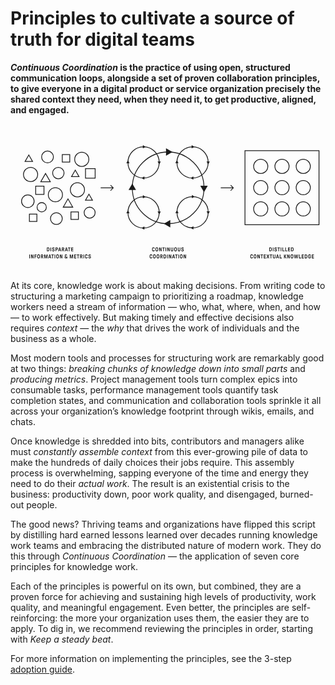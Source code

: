 # Principles to cultivate a source of truth for digital teams

**_Continuous Coordination_ is the practice of using open, structured communication loops, alongside a set of proven collaboration principles, to give everyone in a digital product or service organization precisely the shared context they need, when they need it, to get productive, aligned, and engaged.**

<svg viewBox="0 0 1600 750" fill="none" xmlns="http://www.w3.org/2000/svg">
  <title>Continuous Coordination Visualized</title>
  <path stroke="currentColor" stroke-width="4" d="M1191 136h376v376h-376z"/>
  <circle cx="1379" cy="216" r="36" stroke="currentColor" stroke-width="4"/>
  <circle cx="1271" cy="216" r="36" stroke="currentColor" stroke-width="4"/>
  <circle cx="1487" cy="216" r="36" stroke="currentColor" stroke-width="4"/>
  <circle cx="1379" cy="324" r="36" stroke="currentColor" stroke-width="4"/>
  <circle cx="1271" cy="324" r="36" stroke="currentColor" stroke-width="4"/>
  <circle cx="1271" cy="432" r="36" stroke="currentColor" stroke-width="4"/>
  <circle cx="1379" cy="432" r="36" stroke="currentColor" stroke-width="4"/>
  <circle cx="1487" cy="432" r="36" stroke="currentColor" stroke-width="4"/>
  <circle cx="1487" cy="324" r="36" stroke="currentColor" stroke-width="4"/>
  <path d="M523.414 326.414a2 2 0 0 0 0-2.828l-12.728-12.728a2 2 0 1 0-2.828 2.828L519.172 325l-11.314 11.314a2 2 0 1 0 2.828 2.828l12.728-12.728ZM458 327h64v-4h-64v4ZM1133.41 326.414c.79-.781.79-2.047 0-2.828l-12.72-12.728a2.001 2.001 0 0 0-2.83 2.828L1129.17 325l-11.31 11.314a2.001 2.001 0 0 0 2.83 2.828l12.72-12.728ZM1068 327h64v-4h-64v4ZM185.479 647a.538.538 0 0 1-.392-.168.538.538 0 0 1-.168-.392v-18.48c0-.149.056-.28.168-.392a.538.538 0 0 1 .392-.168h5.516c1.251 0 2.343.252 3.276.756.933.485 1.671 1.148 2.212 1.988.523.747.887 1.708 1.092 2.884.224 1.157.336 2.548.336 4.172 0 1.624-.112 3.024-.336 4.2-.205 1.157-.569 2.109-1.092 2.856-.541.84-1.279 1.512-2.212 2.016-.933.485-2.025.728-3.276.728h-5.516Zm2.828-3.668c0 .187.093.28.28.28h2.408c.635 0 1.204-.14 1.708-.42.504-.299.896-.737 1.176-1.316.243-.448.392-1.045.448-1.792.075-.765.112-1.727.112-2.884 0-1.12-.037-2.063-.112-2.828-.075-.784-.224-1.4-.448-1.848-.261-.579-.653-1.008-1.176-1.288a3.282 3.282 0 0 0-1.708-.448h-2.408c-.187 0-.28.093-.28.28v12.264ZM203.443 647a.536.536 0 0 1-.392-.168.538.538 0 0 1-.168-.392v-18.48c0-.149.056-.28.168-.392a.536.536 0 0 1 .392-.168h2.268c.149 0 .28.056.392.168a.538.538 0 0 1 .168.392v18.48c0 .149-.056.28-.168.392a.538.538 0 0 1-.392.168h-2.268Zm14.121.336c-1.269 0-2.408-.243-3.416-.728a5.652 5.652 0 0 1-2.38-2.1c-.56-.933-.84-2.025-.84-3.276v-.14c0-.149.056-.28.168-.392a.538.538 0 0 1 .392-.168h2.38c.15 0 .28.056.392.168a.538.538 0 0 1 .168.392v.252c0 .84.29 1.521.868 2.044.579.504 1.326.756 2.24.756.896 0 1.624-.243 2.184-.728.56-.504.84-1.139.84-1.904 0-.691-.214-1.251-.644-1.68-.41-.448-1.026-.784-1.848-1.008l-2.296-.644c-1.325-.373-2.38-1.027-3.164-1.96-.765-.952-1.148-2.137-1.148-3.556 0-1.083.271-2.044.812-2.884a5.436 5.436 0 0 1 2.212-1.988c.952-.485 2.007-.728 3.164-.728 1.176 0 2.222.233 3.136.7.934.448 1.662 1.083 2.184 1.904.523.821.784 1.773.784 2.856v.252c0 .149-.056.28-.168.392a.536.536 0 0 1-.392.168h-2.296a.538.538 0 0 1-.392-.168.538.538 0 0 1-.168-.392v-.224c0-.709-.242-1.269-.728-1.68-.485-.411-1.138-.616-1.96-.616-.802 0-1.456.205-1.96.616-.504.411-.756.961-.756 1.652 0 .653.206 1.185.616 1.596.43.392 1.036.709 1.82.952l2.156.644c3.006.896 4.508 2.772 4.508 5.628 0 1.176-.28 2.221-.84 3.136-.541.896-1.306 1.596-2.296 2.1-.97.504-2.081.756-3.332.756Zm11.744-.336a.536.536 0 0 1-.392-.168.538.538 0 0 1-.168-.392v-18.48c0-.149.056-.28.168-.392a.536.536 0 0 1 .392-.168h5.684c1.138 0 2.165.261 3.08.784a5.5 5.5 0 0 1 2.128 2.156c.522.915.784 1.951.784 3.108 0 1.139-.262 2.175-.784 3.108a5.5 5.5 0 0 1-2.128 2.156c-.915.523-1.942.784-3.08.784h-2.576c-.187 0-.28.093-.28.28v6.664c0 .149-.056.28-.168.392a.538.538 0 0 1-.392.168h-2.268Zm2.828-11.116c0 .187.093.28.28.28h2.548a2.35 2.35 0 0 0 1.792-.784c.485-.523.728-1.167.728-1.932 0-.765-.243-1.409-.728-1.932a2.35 2.35 0 0 0-1.792-.784h-2.548c-.187 0-.28.093-.28.28v4.872ZM242.798 647c-.205 0-.354-.075-.448-.224a.606.606 0 0 1-.056-.504l5.404-18.424c.075-.299.252-.448.532-.448h3.108c.299 0 .486.149.56.448l5.376 18.424a.475.475 0 0 1 .028.196.59.59 0 0 1-.14.392.53.53 0 0 1-.392.14h-2.492c-.261 0-.438-.14-.532-.42l-1.064-3.668a.909.909 0 0 0-.168-.28c-.037-.056-.112-.084-.224-.084h-5.068c-.186 0-.308.112-.364.336l-1.036 3.696c-.074.28-.252.42-.532.42h-2.492Zm4.956-7.952c0 .075.019.14.056.196a.27.27 0 0 0 .196.084h3.528a.264.264 0 0 0 .224-.112.242.242 0 0 0 .028-.252l-1.792-6.636c-.018-.131-.093-.196-.224-.196-.093 0-.168.065-.224.196l-1.792 6.636v.084Zm13.79 7.952a.536.536 0 0 1-.392-.168.538.538 0 0 1-.168-.392v-18.48c0-.149.056-.28.168-.392a.536.536 0 0 1 .392-.168h5.6c1.194 0 2.249.261 3.164.784a5.268 5.268 0 0 1 2.128 2.156c.522.915.784 1.951.784 3.108 0 2.091-.98 3.808-2.94 5.152-.224.168-.336.317-.336.448 0 .093.046.233.14.42l3.024 6.608a.988.988 0 0 1 .084.392c0 .149-.047.28-.14.392-.094.093-.234.14-.42.14h-2.268c-.355 0-.607-.168-.756-.504l-3.052-6.776c-.075-.187-.224-.28-.448-.28h-1.456c-.187 0-.28.093-.28.28v6.72c0 .149-.056.28-.168.392a.538.538 0 0 1-.392.168h-2.268Zm2.828-11.116c0 .187.093.28.28.28h2.464c.746 0 1.362-.261 1.848-.784.504-.523.756-1.167.756-1.932 0-.821-.252-1.475-.756-1.96-.486-.504-1.102-.756-1.848-.756h-2.464c-.187 0-.28.093-.28.28v4.872ZM276.894 647c-.206 0-.355-.075-.448-.224a.603.603 0 0 1-.056-.504l5.404-18.424c.074-.299.252-.448.532-.448h3.108c.298 0 .485.149.56.448l5.376 18.424a.493.493 0 0 1 .028.196c0 .149-.047.28-.14.392a.532.532 0 0 1-.392.14h-2.492c-.262 0-.439-.14-.532-.42l-1.064-3.668a.909.909 0 0 0-.168-.28c-.038-.056-.112-.084-.224-.084h-5.068c-.187 0-.308.112-.364.336l-1.036 3.696c-.075.28-.252.42-.532.42h-2.492Zm4.956-7.952c0 .075.018.14.056.196a.268.268 0 0 0 .196.084h3.528a.266.266 0 0 0 .224-.112.245.245 0 0 0 .028-.252l-1.792-6.636c-.019-.131-.094-.196-.224-.196-.094 0-.168.065-.224.196l-1.792 6.636v.084ZM297.045 647a.536.536 0 0 1-.392-.168.538.538 0 0 1-.168-.392v-15.372c0-.187-.094-.28-.28-.28h-3.696a.536.536 0 0 1-.392-.168.538.538 0 0 1-.168-.392v-2.268c0-.149.056-.28.168-.392a.536.536 0 0 1 .392-.168h11.34c.149 0 .28.056.392.168a.538.538 0 0 1 .168.392v2.268c0 .149-.056.28-.168.392a.538.538 0 0 1-.392.168h-3.696c-.187 0-.28.093-.28.28v15.372c0 .149-.056.28-.168.392a.538.538 0 0 1-.392.168h-2.268Zm11.663 0a.538.538 0 0 1-.392-.168.538.538 0 0 1-.168-.392v-18.48c0-.149.056-.28.168-.392a.538.538 0 0 1 .392-.168h9.576c.15 0 .28.056.392.168a.538.538 0 0 1 .168.392v2.212c0 .149-.056.28-.168.392a.536.536 0 0 1-.392.168h-6.468c-.186 0-.28.093-.28.28v4.004c0 .187.094.28.28.28h6.216c.15 0 .28.056.392.168a.538.538 0 0 1 .168.392v2.212c0 .149-.056.28-.168.392a.536.536 0 0 1-.392.168h-6.216c-.186 0-.28.093-.28.28v4.48c0 .187.094.28.28.28h6.552c.15 0 .28.056.392.168a.538.538 0 0 1 .168.392v2.212c0 .149-.056.28-.168.392a.536.536 0 0 1-.392.168h-9.66ZM95.784 683a.537.537 0 0 1-.392-.168.538.538 0 0 1-.168-.392v-18.48c0-.149.056-.28.168-.392a.537.537 0 0 1 .392-.168h2.268c.15 0 .28.056.392.168a.538.538 0 0 1 .168.392v18.48c0 .149-.056.28-.168.392a.537.537 0 0 1-.392.168h-2.268Zm8.886 0a.538.538 0 0 1-.392-.168.538.538 0 0 1-.168-.392v-18.48c0-.149.056-.28.168-.392a.538.538 0 0 1 .392-.168h2.8c.168 0 .299.037.392.112a.965.965 0 0 1 .252.364l4.592 11.592c.056.112.131.168.224.168a.19.19 0 0 0 .14-.056c.056-.037.084-.093.084-.168V663.96c0-.149.056-.28.168-.392a.538.538 0 0 1 .392-.168h2.268c.149 0 .28.056.392.168a.538.538 0 0 1 .168.392v18.48c0 .149-.056.28-.168.392a.538.538 0 0 1-.392.168h-2.8c-.168 0-.299-.037-.392-.112a.965.965 0 0 1-.252-.364l-4.62-11.592c-.019-.112-.093-.168-.224-.168a.276.276 0 0 0-.14.056c-.037.037-.056.093-.056.168v11.452c0 .149-.056.28-.168.392a.538.538 0 0 1-.392.168h-2.268Zm17.909 0a.538.538 0 0 1-.392-.168.538.538 0 0 1-.168-.392v-18.48c0-.149.056-.28.168-.392a.538.538 0 0 1 .392-.168h9.268c.149 0 .28.056.392.168a.538.538 0 0 1 .168.392v2.212c0 .149-.056.28-.168.392a.538.538 0 0 1-.392.168h-6.16c-.187 0-.28.093-.28.28v4.2c0 .187.093.28.28.28h5.852c.149 0 .28.056.392.168a.538.538 0 0 1 .168.392v2.212c0 .149-.056.28-.168.392a.538.538 0 0 1-.392.168h-5.852c-.187 0-.28.093-.28.28v7.336c0 .149-.056.28-.168.392a.538.538 0 0 1-.392.168h-2.268Zm20.204.336c-1.288 0-2.408-.261-3.36-.784a5.784 5.784 0 0 1-2.24-2.156c-.486-.728-.812-1.652-.98-2.772-.15-1.139-.224-2.613-.224-4.424 0-1.811.074-3.276.224-4.396.168-1.139.494-2.072.98-2.8a5.784 5.784 0 0 1 2.24-2.156c.952-.523 2.072-.784 3.36-.784 1.269 0 2.38.261 3.332.784a5.791 5.791 0 0 1 2.24 2.156c.466.728.784 1.671.952 2.828.168 1.139.252 2.595.252 4.368 0 1.773-.084 3.239-.252 4.396-.168 1.139-.486 2.072-.952 2.8a5.791 5.791 0 0 1-2.24 2.156c-.952.523-2.063.784-3.332.784Zm-3.332-10.136c0 1.325.028 2.371.084 3.136.056.747.186 1.353.392 1.82.261.616.634 1.073 1.12 1.372.504.28 1.082.42 1.736.42.653 0 1.222-.14 1.708-.42.485-.299.858-.756 1.12-1.372.205-.467.336-1.073.392-1.82.056-.765.084-1.811.084-3.136 0-1.344-.028-2.389-.084-3.136-.056-.747-.187-1.353-.392-1.82-.262-.616-.635-1.064-1.12-1.344-.486-.299-1.055-.448-1.708-.448-.654 0-1.232.149-1.736.448-.486.28-.859.728-1.12 1.344-.206.467-.336 1.073-.392 1.82-.056.747-.084 1.792-.084 3.136Zm15.665 9.8a.536.536 0 0 1-.392-.168.538.538 0 0 1-.168-.392v-18.48c0-.149.056-.28.168-.392a.536.536 0 0 1 .392-.168h5.6c1.194 0 2.249.261 3.164.784a5.268 5.268 0 0 1 2.128 2.156c.522.915.784 1.951.784 3.108 0 2.091-.98 3.808-2.94 5.152-.224.168-.336.317-.336.448 0 .093.046.233.14.42l3.024 6.608a.988.988 0 0 1 .084.392c0 .149-.047.28-.14.392-.094.093-.234.14-.42.14h-2.268c-.355 0-.607-.168-.756-.504l-3.052-6.776c-.075-.187-.224-.28-.448-.28h-1.456c-.187 0-.28.093-.28.28v6.72c0 .149-.056.28-.168.392a.538.538 0 0 1-.392.168h-2.268Zm2.828-11.116c0 .187.093.28.28.28h2.464c.746 0 1.362-.261 1.848-.784.504-.523.756-1.167.756-1.932 0-.821-.252-1.475-.756-1.96-.486-.504-1.102-.756-1.848-.756h-2.464c-.187 0-.28.093-.28.28v4.872ZM171.958 683a.538.538 0 0 1-.392-.168.538.538 0 0 1-.168-.392v-18.48c0-.149.056-.28.168-.392a.538.538 0 0 1 .392-.168h3.472c.318 0 .514.159.588.476l3.556 12.964c.019.131.094.196.224.196.131 0 .206-.065.224-.196l3.528-12.964c.075-.317.271-.476.588-.476h3.5c.15 0 .28.056.392.168a.538.538 0 0 1 .168.392v18.48c0 .149-.056.28-.168.392a.536.536 0 0 1-.392.168h-2.072a.538.538 0 0 1-.392-.168.538.538 0 0 1-.168-.392v-11.872c0-.075-.028-.131-.084-.168-.037-.056-.084-.084-.14-.084-.13 0-.205.065-.224.196l-3.248 11.872c-.074.224-.158.383-.252.476a.492.492 0 0 1-.364.14h-1.792a.532.532 0 0 1-.392-.14c-.093-.093-.168-.252-.224-.476l-3.276-11.872c-.018-.131-.093-.196-.224-.196-.056 0-.112.028-.168.084-.037.037-.056.093-.056.168v11.872c0 .149-.056.28-.168.392a.536.536 0 0 1-.392.168h-2.044Zm20.464 0c-.205 0-.355-.075-.448-.224a.606.606 0 0 1-.056-.504l5.404-18.424c.075-.299.252-.448.532-.448h3.108c.299 0 .485.149.56.448l5.376 18.424a.475.475 0 0 1 .028.196c0 .149-.047.28-.14.392a.53.53 0 0 1-.392.14h-2.492c-.261 0-.439-.14-.532-.42l-1.064-3.668a.909.909 0 0 0-.168-.28c-.037-.056-.112-.084-.224-.084h-5.068c-.187 0-.308.112-.364.336l-1.036 3.696c-.075.28-.252.42-.532.42h-2.492Zm4.956-7.952c0 .075.019.14.056.196a.268.268 0 0 0 .196.084h3.528a.266.266 0 0 0 .224-.112.245.245 0 0 0 .028-.252l-1.792-6.636c-.019-.131-.093-.196-.224-.196-.093 0-.168.065-.224.196l-1.792 6.636v.084ZM212.573 683a.536.536 0 0 1-.392-.168.538.538 0 0 1-.168-.392v-15.372c0-.187-.094-.28-.28-.28h-3.696a.536.536 0 0 1-.392-.168.538.538 0 0 1-.168-.392v-2.268c0-.149.056-.28.168-.392a.536.536 0 0 1 .392-.168h11.34c.149 0 .28.056.392.168a.538.538 0 0 1 .168.392v2.268c0 .149-.056.28-.168.392a.538.538 0 0 1-.392.168h-3.696c-.187 0-.28.093-.28.28v15.372c0 .149-.056.28-.168.392a.538.538 0 0 1-.392.168h-2.268Zm11.663 0a.538.538 0 0 1-.392-.168.538.538 0 0 1-.168-.392v-18.48c0-.149.056-.28.168-.392a.538.538 0 0 1 .392-.168h2.268c.15 0 .28.056.392.168a.538.538 0 0 1 .168.392v18.48c0 .149-.056.28-.168.392a.536.536 0 0 1-.392.168h-2.268Zm14.626.336c-1.288 0-2.408-.261-3.36-.784a5.784 5.784 0 0 1-2.24-2.156c-.485-.728-.812-1.652-.98-2.772-.149-1.139-.224-2.613-.224-4.424 0-1.811.075-3.276.224-4.396.168-1.139.495-2.072.98-2.8a5.784 5.784 0 0 1 2.24-2.156c.952-.523 2.072-.784 3.36-.784 1.269 0 2.38.261 3.332.784a5.784 5.784 0 0 1 2.24 2.156c.467.728.784 1.671.952 2.828.168 1.139.252 2.595.252 4.368 0 1.773-.084 3.239-.252 4.396-.168 1.139-.485 2.072-.952 2.8a5.784 5.784 0 0 1-2.24 2.156c-.952.523-2.063.784-3.332.784ZM235.53 673.2c0 1.325.028 2.371.084 3.136.056.747.187 1.353.392 1.82.261.616.635 1.073 1.12 1.372.504.28 1.083.42 1.736.42s1.223-.14 1.708-.42c.485-.299.859-.756 1.12-1.372.205-.467.336-1.073.392-1.82.056-.765.084-1.811.084-3.136 0-1.344-.028-2.389-.084-3.136-.056-.747-.187-1.353-.392-1.82-.261-.616-.635-1.064-1.12-1.344-.485-.299-1.055-.448-1.708-.448s-1.232.149-1.736.448c-.485.28-.859.728-1.12 1.344-.205.467-.336 1.073-.392 1.82-.056.747-.084 1.792-.084 3.136Zm15.665 9.8a.538.538 0 0 1-.392-.168.538.538 0 0 1-.168-.392v-18.48c0-.149.056-.28.168-.392a.538.538 0 0 1 .392-.168h2.8c.168 0 .299.037.392.112a.944.944 0 0 1 .252.364l4.592 11.592c.056.112.131.168.224.168a.19.19 0 0 0 .14-.056c.056-.037.084-.093.084-.168V663.96c0-.149.056-.28.168-.392a.538.538 0 0 1 .392-.168h2.268c.15 0 .28.056.392.168a.538.538 0 0 1 .168.392v18.48c0 .149-.056.28-.168.392a.536.536 0 0 1-.392.168h-2.8c-.168 0-.298-.037-.392-.112a.965.965 0 0 1-.252-.364l-4.62-11.592c-.018-.112-.093-.168-.224-.168a.276.276 0 0 0-.14.056c-.037.037-.056.093-.056.168v11.452c0 .149-.056.28-.168.392a.536.536 0 0 1-.392.168h-2.268Zm29.91.336c-1.194 0-2.277-.243-3.248-.728-.952-.485-1.698-1.157-2.24-2.016-.541-.877-.812-1.876-.812-2.996 0-.971.206-1.857.616-2.66a6.515 6.515 0 0 1 1.792-2.128.437.437 0 0 0 .224-.392.455.455 0 0 0-.14-.336c-.858-1.195-1.288-2.473-1.288-3.836 0-1.587.504-2.847 1.512-3.78 1.008-.933 2.334-1.4 3.976-1.4 1.736 0 3.09.476 4.06 1.428.971.933 1.456 2.184 1.456 3.752 0 .467-.233.7-.7.7h-1.652c-.429 0-.69-.224-.784-.672-.037-.709-.261-1.26-.672-1.652-.41-.411-.97-.616-1.68-.616-.728 0-1.306.215-1.736.644-.41.429-.616 1.017-.616 1.764 0 .952.616 2.137 1.848 3.556l4.004 4.62c.112.131.215.196.308.196.094 0 .168-.056.224-.168.075-.131.122-.355.14-.672.038-.317.056-.859.056-1.624 0-.149.056-.28.168-.392a.538.538 0 0 1 .392-.168h1.624c.15 0 .28.056.392.168a.538.538 0 0 1 .168.392c0 2.389-.252 3.985-.756 4.788-.074.149-.112.252-.112.308 0 .093.066.224.196.392l1.848 2.212c.094.093.14.224.14.392a.57.57 0 0 1-.168.42c-.093.112-.233.168-.42.168h-2.044a.703.703 0 0 1-.364-.084 1.677 1.677 0 0 1-.308-.252l-.728-.784c-.093-.093-.168-.14-.224-.14-.056 0-.13.047-.224.14a6.276 6.276 0 0 1-1.904 1.064 6.832 6.832 0 0 1-2.324.392Zm-3.164-5.768c0 .859.29 1.568.868 2.128.598.56 1.354.84 2.268.84a3.95 3.95 0 0 0 1.26-.196c.392-.149.719-.345.98-.588a.425.425 0 0 0 .14-.308.348.348 0 0 0-.112-.252l-3.696-4.2c-.074-.093-.158-.14-.252-.14a.348.348 0 0 0-.252.112c-.802.579-1.204 1.447-1.204 2.604Zm23.59 5.432a.536.536 0 0 1-.392-.168.538.538 0 0 1-.168-.392v-18.48c0-.149.056-.28.168-.392a.536.536 0 0 1 .392-.168h3.472c.317 0 .513.159.588.476l3.556 12.964c.018.131.093.196.224.196.13 0 .205-.065.224-.196l3.528-12.964c.074-.317.27-.476.588-.476h3.5c.149 0 .28.056.392.168a.538.538 0 0 1 .168.392v18.48c0 .149-.056.28-.168.392a.538.538 0 0 1-.392.168h-2.072a.536.536 0 0 1-.392-.168.538.538 0 0 1-.168-.392v-11.872c0-.075-.028-.131-.084-.168-.038-.056-.084-.084-.14-.084-.131 0-.206.065-.224.196l-3.248 11.872c-.075.224-.159.383-.252.476a.495.495 0 0 1-.364.14h-1.792a.53.53 0 0 1-.392-.14c-.094-.093-.168-.252-.224-.476l-3.276-11.872c-.019-.131-.094-.196-.224-.196-.056 0-.112.028-.168.084-.038.037-.056.093-.056.168v11.872c0 .149-.056.28-.168.392a.538.538 0 0 1-.392.168h-2.044Zm22.256 0a.538.538 0 0 1-.392-.168.538.538 0 0 1-.168-.392v-18.48c0-.149.056-.28.168-.392a.538.538 0 0 1 .392-.168h9.576c.15 0 .28.056.392.168a.538.538 0 0 1 .168.392v2.212c0 .149-.056.28-.168.392a.536.536 0 0 1-.392.168h-6.468c-.186 0-.28.093-.28.28v4.004c0 .187.094.28.28.28h6.216c.15 0 .28.056.392.168a.538.538 0 0 1 .168.392v2.212c0 .149-.056.28-.168.392a.536.536 0 0 1-.392.168h-6.216c-.186 0-.28.093-.28.28v4.48c0 .187.094.28.28.28h6.552c.15 0 .28.056.392.168a.538.538 0 0 1 .168.392v2.212c0 .149-.056.28-.168.392a.536.536 0 0 1-.392.168h-9.66Zm18.221 0a.538.538 0 0 1-.392-.168.538.538 0 0 1-.168-.392v-15.372c0-.187-.093-.28-.28-.28h-3.696a.538.538 0 0 1-.392-.168.538.538 0 0 1-.168-.392v-2.268c0-.149.056-.28.168-.392a.538.538 0 0 1 .392-.168h11.34c.149 0 .28.056.392.168a.538.538 0 0 1 .168.392v2.268c0 .149-.056.28-.168.392a.538.538 0 0 1-.392.168h-3.696c-.187 0-.28.093-.28.28v15.372c0 .149-.056.28-.168.392a.538.538 0 0 1-.392.168h-2.268Zm11.664 0a.538.538 0 0 1-.392-.168.538.538 0 0 1-.168-.392v-18.48c0-.149.056-.28.168-.392a.538.538 0 0 1 .392-.168h5.6c1.195 0 2.249.261 3.164.784a5.262 5.262 0 0 1 2.128 2.156c.523.915.784 1.951.784 3.108 0 2.091-.98 3.808-2.94 5.152-.224.168-.336.317-.336.448 0 .093.047.233.14.42l3.024 6.608a.988.988 0 0 1 .084.392c0 .149-.047.28-.14.392-.093.093-.233.14-.42.14h-2.268c-.355 0-.607-.168-.756-.504l-3.052-6.776c-.075-.187-.224-.28-.448-.28h-1.456c-.187 0-.28.093-.28.28v6.72c0 .149-.056.28-.168.392a.538.538 0 0 1-.392.168h-2.268Zm2.828-11.116c0 .187.093.28.28.28h2.464c.747 0 1.363-.261 1.848-.784.504-.523.756-1.167.756-1.932 0-.821-.252-1.475-.756-1.96-.485-.504-1.101-.756-1.848-.756h-2.464c-.187 0-.28.093-.28.28v4.872ZM370.515 683a.536.536 0 0 1-.392-.168.538.538 0 0 1-.168-.392v-18.48c0-.149.056-.28.168-.392a.536.536 0 0 1 .392-.168h2.268c.149 0 .28.056.392.168a.538.538 0 0 1 .168.392v18.48c0 .149-.056.28-.168.392a.538.538 0 0 1-.392.168h-2.268Zm14.653.336c-1.306 0-2.436-.261-3.388-.784a5.59 5.59 0 0 1-2.212-2.156c-.466-.728-.793-1.671-.98-2.828-.168-1.157-.252-2.613-.252-4.368 0-1.773.084-3.229.252-4.368.168-1.157.495-2.1.98-2.828a5.791 5.791 0 0 1 2.24-2.156c.952-.523 2.072-.784 3.36-.784 1.27 0 2.39.261 3.36.784a5.398 5.398 0 0 1 2.296 2.184c.542.952.812 2.072.812 3.36 0 .149-.056.28-.168.392a.536.536 0 0 1-.392.168h-2.324a.636.636 0 0 1-.42-.168.538.538 0 0 1-.168-.392c0-.859-.27-1.559-.812-2.1-.541-.56-1.269-.84-2.184-.84-.653 0-1.232.149-1.736.448-.485.28-.858.728-1.12 1.344-.205.467-.345 1.092-.42 1.876a45.109 45.109 0 0 0-.084 3.08c0 1.269.028 2.296.084 3.08.075.784.215 1.409.42 1.876.28.597.663 1.045 1.148 1.344.486.299 1.055.448 1.708.448.934 0 1.662-.271 2.184-.812.542-.541.812-1.251.812-2.128 0-.149.056-.28.168-.392a.636.636 0 0 1 .42-.168h2.324c.15 0 .28.056.392.168a.538.538 0 0 1 .168.392c0 1.288-.27 2.408-.812 3.36a5.622 5.622 0 0 1-2.268 2.212c-.97.504-2.1.756-3.388.756Zm16.912 0c-1.269 0-2.408-.243-3.416-.728a5.652 5.652 0 0 1-2.38-2.1c-.56-.933-.84-2.025-.84-3.276v-.14c0-.149.056-.28.168-.392a.538.538 0 0 1 .392-.168h2.38c.15 0 .28.056.392.168a.538.538 0 0 1 .168.392v.252c0 .84.29 1.521.868 2.044.579.504 1.326.756 2.24.756.896 0 1.624-.243 2.184-.728.56-.504.84-1.139.84-1.904 0-.691-.214-1.251-.644-1.68-.41-.448-1.026-.784-1.848-1.008l-2.296-.644c-1.325-.373-2.38-1.027-3.164-1.96-.765-.952-1.148-2.137-1.148-3.556 0-1.083.271-2.044.812-2.884a5.436 5.436 0 0 1 2.212-1.988c.952-.485 2.007-.728 3.164-.728 1.176 0 2.222.233 3.136.7.934.448 1.662 1.083 2.184 1.904.523.821.784 1.773.784 2.856v.252c0 .149-.056.28-.168.392a.536.536 0 0 1-.392.168h-2.296a.538.538 0 0 1-.392-.168.538.538 0 0 1-.168-.392v-.224c0-.709-.242-1.269-.728-1.68-.485-.411-1.138-.616-1.96-.616-.802 0-1.456.205-1.96.616-.504.411-.756.961-.756 1.652 0 .653.206 1.185.616 1.596.43.392 1.036.709 1.82.952l2.156.644c3.006.896 4.508 2.772 4.508 5.628 0 1.176-.28 2.221-.84 3.136-.541.896-1.306 1.596-2.296 2.1-.97.504-2.081.756-3.332.756ZM725.958 647.336c-1.306 0-2.436-.261-3.388-.784a5.59 5.59 0 0 1-2.212-2.156c-.466-.728-.793-1.671-.98-2.828-.168-1.157-.252-2.613-.252-4.368 0-1.773.084-3.229.252-4.368.168-1.157.495-2.1.98-2.828a5.791 5.791 0 0 1 2.24-2.156c.952-.523 2.072-.784 3.36-.784 1.27 0 2.39.261 3.36.784a5.398 5.398 0 0 1 2.296 2.184c.542.952.812 2.072.812 3.36 0 .149-.056.28-.168.392a.536.536 0 0 1-.392.168h-2.324a.636.636 0 0 1-.42-.168.538.538 0 0 1-.168-.392c0-.859-.27-1.559-.812-2.1-.541-.56-1.269-.84-2.184-.84-.653 0-1.232.149-1.736.448-.485.28-.858.728-1.12 1.344-.205.467-.345 1.092-.42 1.876a45.109 45.109 0 0 0-.084 3.08c0 1.269.028 2.296.084 3.08.075.784.215 1.409.42 1.876.28.597.663 1.045 1.148 1.344.486.299 1.055.448 1.708.448.934 0 1.662-.271 2.184-.812.542-.541.812-1.251.812-2.128 0-.149.056-.28.168-.392a.636.636 0 0 1 .42-.168h2.324c.15 0 .28.056.392.168a.538.538 0 0 1 .168.392c0 1.288-.27 2.408-.812 3.36a5.622 5.622 0 0 1-2.268 2.212c-.97.504-2.1.756-3.388.756Zm17.307 0c-1.288 0-2.408-.261-3.36-.784a5.791 5.791 0 0 1-2.24-2.156c-.485-.728-.812-1.652-.98-2.772-.149-1.139-.224-2.613-.224-4.424 0-1.811.075-3.276.224-4.396.168-1.139.495-2.072.98-2.8a5.791 5.791 0 0 1 2.24-2.156c.952-.523 2.072-.784 3.36-.784 1.27 0 2.38.261 3.332.784a5.784 5.784 0 0 1 2.24 2.156c.467.728.784 1.671.952 2.828.168 1.139.252 2.595.252 4.368 0 1.773-.084 3.239-.252 4.396-.168 1.139-.485 2.072-.952 2.8a5.784 5.784 0 0 1-2.24 2.156c-.952.523-2.062.784-3.332.784Zm-3.332-10.136c0 1.325.028 2.371.084 3.136.056.747.187 1.353.392 1.82.262.616.635 1.073 1.12 1.372.504.28 1.083.42 1.736.42.654 0 1.223-.14 1.708-.42.486-.299.859-.756 1.12-1.372.206-.467.336-1.073.392-1.82.056-.765.084-1.811.084-3.136 0-1.344-.028-2.389-.084-3.136-.056-.747-.186-1.353-.392-1.82-.261-.616-.634-1.064-1.12-1.344-.485-.299-1.054-.448-1.708-.448-.653 0-1.232.149-1.736.448-.485.28-.858.728-1.12 1.344-.205.467-.336 1.073-.392 1.82-.056.747-.084 1.792-.084 3.136Zm15.665 9.8a.538.538 0 0 1-.392-.168.538.538 0 0 1-.168-.392v-18.48c0-.149.056-.28.168-.392a.538.538 0 0 1 .392-.168h2.8c.168 0 .299.037.392.112a.944.944 0 0 1 .252.364l4.592 11.592c.056.112.131.168.224.168a.19.19 0 0 0 .14-.056c.056-.037.084-.093.084-.168V627.96c0-.149.056-.28.168-.392a.538.538 0 0 1 .392-.168h2.268c.15 0 .28.056.392.168a.538.538 0 0 1 .168.392v18.48c0 .149-.056.28-.168.392a.536.536 0 0 1-.392.168h-2.8c-.168 0-.298-.037-.392-.112a.965.965 0 0 1-.252-.364l-4.62-11.592c-.018-.112-.093-.168-.224-.168a.276.276 0 0 0-.14.056c-.037.037-.056.093-.056.168v11.452c0 .149-.056.28-.168.392a.536.536 0 0 1-.392.168h-2.268Zm20.709 0a.538.538 0 0 1-.392-.168.538.538 0 0 1-.168-.392v-15.372c0-.187-.093-.28-.28-.28h-3.696a.538.538 0 0 1-.392-.168.538.538 0 0 1-.168-.392v-2.268c0-.149.056-.28.168-.392a.538.538 0 0 1 .392-.168h11.34c.15 0 .28.056.392.168a.538.538 0 0 1 .168.392v2.268c0 .149-.056.28-.168.392a.536.536 0 0 1-.392.168h-3.696c-.186 0-.28.093-.28.28v15.372c0 .149-.056.28-.168.392a.536.536 0 0 1-.392.168h-2.268Zm11.664 0a.538.538 0 0 1-.392-.168.538.538 0 0 1-.168-.392v-18.48c0-.149.056-.28.168-.392a.538.538 0 0 1 .392-.168h2.268c.149 0 .28.056.392.168a.538.538 0 0 1 .168.392v18.48c0 .149-.056.28-.168.392a.538.538 0 0 1-.392.168h-2.268Zm8.886 0a.536.536 0 0 1-.392-.168.538.538 0 0 1-.168-.392v-18.48c0-.149.056-.28.168-.392a.536.536 0 0 1 .392-.168h2.8c.168 0 .298.037.392.112a.965.965 0 0 1 .252.364l4.592 11.592c.056.112.13.168.224.168a.192.192 0 0 0 .14-.056c.056-.037.084-.093.084-.168V627.96c0-.149.056-.28.168-.392a.536.536 0 0 1 .392-.168h2.268c.149 0 .28.056.392.168a.538.538 0 0 1 .168.392v18.48c0 .149-.056.28-.168.392a.538.538 0 0 1-.392.168h-2.8c-.168 0-.299-.037-.392-.112a.944.944 0 0 1-.252-.364l-4.62-11.592c-.019-.112-.094-.168-.224-.168a.273.273 0 0 0-.14.056c-.038.037-.056.093-.056.168v11.452c0 .149-.056.28-.168.392a.538.538 0 0 1-.392.168h-2.268Zm23.481.336c-1.158 0-2.212-.233-3.164-.7a5.35 5.35 0 0 1-2.268-2.1c-.56-.933-.84-2.091-.84-3.472V627.96c0-.149.056-.28.168-.392a.536.536 0 0 1 .392-.168h2.268c.149 0 .28.056.392.168a.538.538 0 0 1 .168.392v13.104c0 .896.27 1.605.812 2.128.541.504 1.232.756 2.072.756.877 0 1.586-.252 2.128-.756.541-.523.812-1.232.812-2.128V627.96c0-.149.056-.28.168-.392a.536.536 0 0 1 .392-.168h2.268c.149 0 .28.056.392.168a.538.538 0 0 1 .168.392v13.104c0 1.381-.28 2.548-.84 3.5a5.317 5.317 0 0 1-2.296 2.1c-.952.448-2.016.672-3.192.672Zm17.967 0c-1.288 0-2.408-.261-3.36-.784a5.791 5.791 0 0 1-2.24-2.156c-.485-.728-.812-1.652-.98-2.772-.149-1.139-.224-2.613-.224-4.424 0-1.811.075-3.276.224-4.396.168-1.139.495-2.072.98-2.8a5.791 5.791 0 0 1 2.24-2.156c.952-.523 2.072-.784 3.36-.784 1.27 0 2.38.261 3.332.784a5.784 5.784 0 0 1 2.24 2.156c.467.728.784 1.671.952 2.828.168 1.139.252 2.595.252 4.368 0 1.773-.084 3.239-.252 4.396-.168 1.139-.485 2.072-.952 2.8a5.784 5.784 0 0 1-2.24 2.156c-.952.523-2.062.784-3.332.784Zm-3.332-10.136c0 1.325.028 2.371.084 3.136.056.747.187 1.353.392 1.82.262.616.635 1.073 1.12 1.372.504.28 1.083.42 1.736.42.654 0 1.223-.14 1.708-.42.486-.299.859-.756 1.12-1.372.206-.467.336-1.073.392-1.82.056-.765.084-1.811.084-3.136 0-1.344-.028-2.389-.084-3.136-.056-.747-.186-1.353-.392-1.82-.261-.616-.634-1.064-1.12-1.344-.485-.299-1.054-.448-1.708-.448-.653 0-1.232.149-1.736.448-.485.28-.858.728-1.12 1.344-.205.467-.336 1.073-.392 1.82-.056.747-.084 1.792-.084 3.136Zm21.238 10.136c-1.158 0-2.212-.233-3.164-.7a5.35 5.35 0 0 1-2.268-2.1c-.56-.933-.84-2.091-.84-3.472V627.96c0-.149.056-.28.168-.392a.536.536 0 0 1 .392-.168h2.268c.149 0 .28.056.392.168a.538.538 0 0 1 .168.392v13.104c0 .896.27 1.605.812 2.128.541.504 1.232.756 2.072.756.877 0 1.586-.252 2.128-.756.541-.523.812-1.232.812-2.128V627.96c0-.149.056-.28.168-.392a.536.536 0 0 1 .392-.168h2.268c.149 0 .28.056.392.168a.538.538 0 0 1 .168.392v13.104c0 1.381-.28 2.548-.84 3.5a5.317 5.317 0 0 1-2.296 2.1c-.952.448-2.016.672-3.192.672Zm17.463 0c-1.269 0-2.408-.243-3.416-.728a5.652 5.652 0 0 1-2.38-2.1c-.56-.933-.84-2.025-.84-3.276v-.14c0-.149.056-.28.168-.392a.538.538 0 0 1 .392-.168h2.38c.15 0 .28.056.392.168a.538.538 0 0 1 .168.392v.252c0 .84.29 1.521.868 2.044.579.504 1.326.756 2.24.756.896 0 1.624-.243 2.184-.728.56-.504.84-1.139.84-1.904 0-.691-.214-1.251-.644-1.68-.41-.448-1.026-.784-1.848-1.008l-2.296-.644c-1.325-.373-2.38-1.027-3.164-1.96-.765-.952-1.148-2.137-1.148-3.556 0-1.083.271-2.044.812-2.884a5.436 5.436 0 0 1 2.212-1.988c.952-.485 2.007-.728 3.164-.728 1.176 0 2.222.233 3.136.7.934.448 1.662 1.083 2.184 1.904.523.821.784 1.773.784 2.856v.252c0 .149-.056.28-.168.392a.536.536 0 0 1-.392.168h-2.296a.538.538 0 0 1-.392-.168.538.538 0 0 1-.168-.392v-.224c0-.709-.242-1.269-.728-1.68-.485-.411-1.138-.616-1.96-.616-.802 0-1.456.205-1.96.616-.504.411-.756.961-.756 1.652 0 .653.206 1.185.616 1.596.43.392 1.036.709 1.82.952l2.156.644c3.006.896 4.508 2.772 4.508 5.628 0 1.176-.28 2.221-.84 3.136-.541.896-1.306 1.596-2.296 2.1-.97.504-2.081.756-3.332.756Zm-160.088 36c-1.306 0-2.436-.261-3.388-.784a5.59 5.59 0 0 1-2.212-2.156c-.466-.728-.793-1.671-.98-2.828-.168-1.157-.252-2.613-.252-4.368 0-1.773.084-3.229.252-4.368.168-1.157.495-2.1.98-2.828a5.791 5.791 0 0 1 2.24-2.156c.952-.523 2.072-.784 3.36-.784 1.27 0 2.39.261 3.36.784a5.398 5.398 0 0 1 2.296 2.184c.542.952.812 2.072.812 3.36 0 .149-.056.28-.168.392a.536.536 0 0 1-.392.168h-2.324a.636.636 0 0 1-.42-.168.538.538 0 0 1-.168-.392c0-.859-.27-1.559-.812-2.1-.541-.56-1.269-.84-2.184-.84-.653 0-1.232.149-1.736.448-.485.28-.858.728-1.12 1.344-.205.467-.345 1.092-.42 1.876a45.109 45.109 0 0 0-.084 3.08c0 1.269.028 2.296.084 3.08.075.784.215 1.409.42 1.876.28.597.663 1.045 1.148 1.344.486.299 1.055.448 1.708.448.934 0 1.662-.271 2.184-.812.542-.541.812-1.251.812-2.128 0-.149.056-.28.168-.392a.636.636 0 0 1 .42-.168h2.324c.15 0 .28.056.392.168a.538.538 0 0 1 .168.392c0 1.288-.27 2.408-.812 3.36a5.622 5.622 0 0 1-2.268 2.212c-.97.504-2.1.756-3.388.756Zm17.307 0c-1.288 0-2.408-.261-3.36-.784a5.791 5.791 0 0 1-2.24-2.156c-.485-.728-.812-1.652-.98-2.772-.149-1.139-.224-2.613-.224-4.424 0-1.811.075-3.276.224-4.396.168-1.139.495-2.072.98-2.8a5.791 5.791 0 0 1 2.24-2.156c.952-.523 2.072-.784 3.36-.784 1.27 0 2.38.261 3.332.784a5.784 5.784 0 0 1 2.24 2.156c.467.728.784 1.671.952 2.828.168 1.139.252 2.595.252 4.368 0 1.773-.084 3.239-.252 4.396-.168 1.139-.485 2.072-.952 2.8a5.784 5.784 0 0 1-2.24 2.156c-.952.523-2.062.784-3.332.784Zm-3.332-10.136c0 1.325.028 2.371.084 3.136.056.747.187 1.353.392 1.82.262.616.635 1.073 1.12 1.372.504.28 1.083.42 1.736.42.654 0 1.223-.14 1.708-.42.486-.299.859-.756 1.12-1.372.206-.467.336-1.073.392-1.82.056-.765.084-1.811.084-3.136 0-1.344-.028-2.389-.084-3.136-.056-.747-.186-1.353-.392-1.82-.261-.616-.634-1.064-1.12-1.344-.485-.299-1.054-.448-1.708-.448-.653 0-1.232.149-1.736.448-.485.28-.858.728-1.12 1.344-.205.467-.336 1.073-.392 1.82-.056.747-.084 1.792-.084 3.136Zm21.405 10.136c-1.288 0-2.408-.261-3.36-.784a5.791 5.791 0 0 1-2.24-2.156c-.485-.728-.812-1.652-.98-2.772-.149-1.139-.224-2.613-.224-4.424 0-1.811.075-3.276.224-4.396.168-1.139.495-2.072.98-2.8a5.791 5.791 0 0 1 2.24-2.156c.952-.523 2.072-.784 3.36-.784 1.27 0 2.38.261 3.332.784a5.784 5.784 0 0 1 2.24 2.156c.467.728.784 1.671.952 2.828.168 1.139.252 2.595.252 4.368 0 1.773-.084 3.239-.252 4.396-.168 1.139-.485 2.072-.952 2.8a5.784 5.784 0 0 1-2.24 2.156c-.952.523-2.062.784-3.332.784Zm-3.332-10.136c0 1.325.028 2.371.084 3.136.056.747.187 1.353.392 1.82.262.616.635 1.073 1.12 1.372.504.28 1.083.42 1.736.42.654 0 1.223-.14 1.708-.42.486-.299.859-.756 1.12-1.372.206-.467.336-1.073.392-1.82.056-.765.084-1.811.084-3.136 0-1.344-.028-2.389-.084-3.136-.056-.747-.186-1.353-.392-1.82-.261-.616-.634-1.064-1.12-1.344-.485-.299-1.054-.448-1.708-.448-.653 0-1.232.149-1.736.448-.485.28-.858.728-1.12 1.344-.205.467-.336 1.073-.392 1.82-.056.747-.084 1.792-.084 3.136Zm15.665 9.8a.538.538 0 0 1-.392-.168.538.538 0 0 1-.168-.392v-18.48c0-.149.056-.28.168-.392a.538.538 0 0 1 .392-.168h5.6c1.195 0 2.25.261 3.164.784a5.262 5.262 0 0 1 2.128 2.156c.523.915.784 1.951.784 3.108 0 2.091-.98 3.808-2.94 5.152-.224.168-.336.317-.336.448 0 .093.047.233.14.42l3.024 6.608a.988.988 0 0 1 .084.392.59.59 0 0 1-.14.392c-.093.093-.233.14-.42.14h-2.268c-.354 0-.606-.168-.756-.504l-3.052-6.776c-.074-.187-.224-.28-.448-.28h-1.456c-.186 0-.28.093-.28.28v6.72c0 .149-.056.28-.168.392a.536.536 0 0 1-.392.168h-2.268Zm2.828-11.116c0 .187.094.28.28.28h2.464c.747 0 1.363-.261 1.848-.784.504-.523.756-1.167.756-1.932 0-.821-.252-1.475-.756-1.96-.485-.504-1.101-.756-1.848-.756h-2.464c-.186 0-.28.093-.28.28v4.872ZM778.142 683a.538.538 0 0 1-.392-.168.538.538 0 0 1-.168-.392v-18.48c0-.149.056-.28.168-.392a.538.538 0 0 1 .392-.168h5.516c1.251 0 2.343.252 3.276.756.933.485 1.671 1.148 2.212 1.988.523.747.887 1.708 1.092 2.884.224 1.157.336 2.548.336 4.172 0 1.624-.112 3.024-.336 4.2-.205 1.157-.569 2.109-1.092 2.856-.541.84-1.279 1.512-2.212 2.016-.933.485-2.025.728-3.276.728h-5.516Zm2.828-3.668c0 .187.093.28.28.28h2.408c.635 0 1.204-.14 1.708-.42.504-.299.896-.737 1.176-1.316.243-.448.392-1.045.448-1.792.075-.765.112-1.727.112-2.884 0-1.12-.037-2.063-.112-2.828-.075-.784-.224-1.4-.448-1.848-.261-.579-.653-1.008-1.176-1.288a3.282 3.282 0 0 0-1.708-.448h-2.408c-.187 0-.28.093-.28.28v12.264ZM796.106 683a.538.538 0 0 1-.392-.168.538.538 0 0 1-.168-.392v-18.48c0-.149.056-.28.168-.392a.538.538 0 0 1 .392-.168h2.268c.149 0 .28.056.392.168a.538.538 0 0 1 .168.392v18.48c0 .149-.056.28-.168.392a.538.538 0 0 1-.392.168h-2.268Zm8.885 0a.538.538 0 0 1-.392-.168.538.538 0 0 1-.168-.392v-18.48c0-.149.056-.28.168-.392a.538.538 0 0 1 .392-.168h2.8c.168 0 .299.037.392.112a.944.944 0 0 1 .252.364l4.592 11.592c.056.112.131.168.224.168a.19.19 0 0 0 .14-.056c.056-.037.084-.093.084-.168V663.96c0-.149.056-.28.168-.392a.538.538 0 0 1 .392-.168h2.268c.15 0 .28.056.392.168a.538.538 0 0 1 .168.392v18.48c0 .149-.056.28-.168.392a.536.536 0 0 1-.392.168h-2.8c-.168 0-.298-.037-.392-.112a.965.965 0 0 1-.252-.364l-4.62-11.592c-.018-.112-.093-.168-.224-.168a.276.276 0 0 0-.14.056c-.037.037-.056.093-.056.168v11.452c0 .149-.056.28-.168.392a.536.536 0 0 1-.392.168h-2.268Zm16.116 0c-.205 0-.354-.075-.448-.224a.606.606 0 0 1-.056-.504l5.404-18.424c.075-.299.252-.448.532-.448h3.108c.299 0 .486.149.56.448l5.376 18.424a.475.475 0 0 1 .028.196.59.59 0 0 1-.14.392.53.53 0 0 1-.392.14h-2.492c-.261 0-.438-.14-.532-.42l-1.064-3.668a.909.909 0 0 0-.168-.28c-.037-.056-.112-.084-.224-.084h-5.068c-.186 0-.308.112-.364.336l-1.036 3.696c-.074.28-.252.42-.532.42h-2.492Zm4.956-7.952c0 .075.019.14.056.196a.27.27 0 0 0 .196.084h3.528a.264.264 0 0 0 .224-.112.242.242 0 0 0 .028-.252l-1.792-6.636c-.018-.131-.093-.196-.224-.196-.093 0-.168.065-.224.196l-1.792 6.636v.084ZM841.258 683a.538.538 0 0 1-.392-.168.538.538 0 0 1-.168-.392v-15.372c0-.187-.093-.28-.28-.28h-3.696a.538.538 0 0 1-.392-.168.538.538 0 0 1-.168-.392v-2.268c0-.149.056-.28.168-.392a.538.538 0 0 1 .392-.168h11.34c.149 0 .28.056.392.168a.538.538 0 0 1 .168.392v2.268c0 .149-.056.28-.168.392a.538.538 0 0 1-.392.168h-3.696c-.187 0-.28.093-.28.28v15.372c0 .149-.056.28-.168.392a.538.538 0 0 1-.392.168h-2.268Zm11.664 0a.536.536 0 0 1-.392-.168.538.538 0 0 1-.168-.392v-18.48c0-.149.056-.28.168-.392a.536.536 0 0 1 .392-.168h2.268c.149 0 .28.056.392.168a.538.538 0 0 1 .168.392v18.48c0 .149-.056.28-.168.392a.538.538 0 0 1-.392.168h-2.268Zm14.625.336c-1.288 0-2.408-.261-3.36-.784a5.791 5.791 0 0 1-2.24-2.156c-.485-.728-.812-1.652-.98-2.772-.149-1.139-.224-2.613-.224-4.424 0-1.811.075-3.276.224-4.396.168-1.139.495-2.072.98-2.8a5.791 5.791 0 0 1 2.24-2.156c.952-.523 2.072-.784 3.36-.784 1.27 0 2.38.261 3.332.784a5.784 5.784 0 0 1 2.24 2.156c.467.728.784 1.671.952 2.828.168 1.139.252 2.595.252 4.368 0 1.773-.084 3.239-.252 4.396-.168 1.139-.485 2.072-.952 2.8a5.784 5.784 0 0 1-2.24 2.156c-.952.523-2.062.784-3.332.784Zm-3.332-10.136c0 1.325.028 2.371.084 3.136.056.747.187 1.353.392 1.82.262.616.635 1.073 1.12 1.372.504.28 1.083.42 1.736.42.654 0 1.223-.14 1.708-.42.486-.299.859-.756 1.12-1.372.206-.467.336-1.073.392-1.82.056-.765.084-1.811.084-3.136 0-1.344-.028-2.389-.084-3.136-.056-.747-.186-1.353-.392-1.82-.261-.616-.634-1.064-1.12-1.344-.485-.299-1.054-.448-1.708-.448-.653 0-1.232.149-1.736.448-.485.28-.858.728-1.12 1.344-.205.467-.336 1.073-.392 1.82-.056.747-.084 1.792-.084 3.136Zm15.666 9.8a.536.536 0 0 1-.392-.168.538.538 0 0 1-.168-.392v-18.48c0-.149.056-.28.168-.392a.536.536 0 0 1 .392-.168h2.8c.168 0 .298.037.392.112a.965.965 0 0 1 .252.364l4.592 11.592c.056.112.13.168.224.168a.192.192 0 0 0 .14-.056c.056-.037.084-.093.084-.168V663.96c0-.149.056-.28.168-.392a.536.536 0 0 1 .392-.168h2.268c.149 0 .28.056.392.168a.538.538 0 0 1 .168.392v18.48c0 .149-.056.28-.168.392a.538.538 0 0 1-.392.168h-2.8c-.168 0-.299-.037-.392-.112a.944.944 0 0 1-.252-.364l-4.62-11.592c-.019-.112-.094-.168-.224-.168a.273.273 0 0 0-.14.056c-.038.037-.056.093-.056.168v11.452c0 .149-.056.28-.168.392a.538.538 0 0 1-.392.168h-2.268ZM1314.72 647a.529.529 0 0 1-.39-.168.548.548 0 0 1-.17-.392v-18.48c0-.149.06-.28.17-.392a.529.529 0 0 1 .39-.168h5.52c1.25 0 2.34.252 3.28.756.93.485 1.67 1.148 2.21 1.988.52.747.88 1.708 1.09 2.884.22 1.157.34 2.548.34 4.172 0 1.624-.12 3.024-.34 4.2-.21 1.157-.57 2.109-1.09 2.856-.54.84-1.28 1.512-2.21 2.016-.94.485-2.03.728-3.28.728h-5.52Zm2.83-3.668c0 .187.09.28.28.28h2.41c.63 0 1.2-.14 1.71-.42.5-.299.89-.737 1.17-1.316.25-.448.4-1.045.45-1.792.08-.765.11-1.727.11-2.884 0-1.12-.03-2.063-.11-2.828-.07-.784-.22-1.4-.45-1.848-.26-.579-.65-1.008-1.17-1.288a3.318 3.318 0 0 0-1.71-.448h-2.41c-.19 0-.28.093-.28.28v12.264Zm15.14 3.668a.529.529 0 0 1-.39-.168.51.51 0 0 1-.17-.392v-18.48c0-.149.05-.28.17-.392a.529.529 0 0 1 .39-.168h2.27c.14 0 .28.056.39.168.11.112.17.243.17.392v18.48c0 .149-.06.28-.17.392a.545.545 0 0 1-.39.168h-2.27Zm14.12.336c-1.27 0-2.41-.243-3.42-.728a5.646 5.646 0 0 1-2.38-2.1c-.56-.933-.84-2.025-.84-3.276v-.14c0-.149.06-.28.17-.392a.529.529 0 0 1 .39-.168h2.38c.15 0 .28.056.39.168a.51.51 0 0 1 .17.392v.252c0 .84.29 1.521.87 2.044.58.504 1.33.756 2.24.756.9 0 1.62-.243 2.18-.728.56-.504.84-1.139.84-1.904 0-.691-.21-1.251-.64-1.68-.41-.448-1.03-.784-1.85-1.008l-2.29-.644c-1.33-.373-2.38-1.027-3.17-1.96-.76-.952-1.15-2.137-1.15-3.556 0-1.083.28-2.044.82-2.884a5.437 5.437 0 0 1 2.21-1.988c.95-.485 2.01-.728 3.16-.728 1.18 0 2.22.233 3.14.7.93.448 1.66 1.083 2.18 1.904.53.821.79 1.773.79 2.856v.252c0 .149-.06.28-.17.392a.529.529 0 0 1-.39.168h-2.3a.529.529 0 0 1-.39-.168.548.548 0 0 1-.17-.392v-.224c0-.709-.24-1.269-.73-1.68-.48-.411-1.14-.616-1.96-.616-.8 0-1.45.205-1.96.616-.5.411-.75.961-.75 1.652 0 .653.2 1.185.61 1.596.43.392 1.04.709 1.82.952l2.16.644c3 .896 4.51 2.772 4.51 5.628 0 1.176-.28 2.221-.84 3.136-.54.896-1.31 1.596-2.3 2.1-.97.504-2.08.756-3.33.756Zm14.46-.336a.529.529 0 0 1-.39-.168.548.548 0 0 1-.17-.392v-15.372c0-.187-.09-.28-.28-.28h-3.7a.529.529 0 0 1-.39-.168.548.548 0 0 1-.17-.392v-2.268c0-.149.06-.28.17-.392a.529.529 0 0 1 .39-.168h11.34c.15 0 .28.056.4.168.11.112.16.243.16.392v2.268c0 .149-.05.28-.16.392a.567.567 0 0 1-.4.168h-3.69c-.19 0-.28.093-.28.28v15.372c0 .149-.06.28-.17.392a.529.529 0 0 1-.39.168h-2.27Zm11.66 0a.529.529 0 0 1-.39-.168.548.548 0 0 1-.17-.392v-18.48c0-.149.06-.28.17-.392a.529.529 0 0 1 .39-.168h2.27c.15 0 .28.056.39.168a.51.51 0 0 1 .17.392v18.48a.51.51 0 0 1-.17.392.529.529 0 0 1-.39.168h-2.27Zm8.89 0a.529.529 0 0 1-.39-.168.548.548 0 0 1-.17-.392v-18.48c0-.149.06-.28.17-.392a.529.529 0 0 1 .39-.168h2.27c.15 0 .28.056.39.168.11.112.17.243.17.392v15.372c0 .187.09.28.28.28h6.38c.15 0 .28.056.39.168a.51.51 0 0 1 .17.392v2.268a.51.51 0 0 1-.17.392.529.529 0 0 1-.39.168h-9.49Zm14.16 0a.529.529 0 0 1-.39-.168.548.548 0 0 1-.17-.392v-18.48c0-.149.06-.28.17-.392a.529.529 0 0 1 .39-.168h2.27c.15 0 .28.056.39.168.11.112.17.243.17.392v15.372c0 .187.09.28.28.28h6.38c.15 0 .28.056.4.168.11.112.16.243.16.392v2.268c0 .149-.05.28-.16.392a.567.567 0 0 1-.4.168h-9.49Zm14.17 0a.567.567 0 0 1-.4-.168.538.538 0 0 1-.16-.392v-18.48c0-.149.05-.28.16-.392a.567.567 0 0 1 .4-.168h9.57c.15 0 .28.056.39.168a.51.51 0 0 1 .17.392v2.212a.51.51 0 0 1-.17.392.529.529 0 0 1-.39.168h-6.47c-.18 0-.28.093-.28.28v4.004c0 .187.1.28.28.28h6.22c.15 0 .28.056.39.168.11.112.17.243.17.392v2.212c0 .149-.06.28-.17.392a.529.529 0 0 1-.39.168h-6.22c-.18 0-.28.093-.28.28v4.48c0 .187.1.28.28.28h6.56c.14 0 .28.056.39.168.11.112.17.243.17.392v2.212c0 .149-.06.28-.17.392a.545.545 0 0 1-.39.168h-9.66Zm15.36 0a.529.529 0 0 1-.39-.168.548.548 0 0 1-.17-.392v-18.48c0-.149.06-.28.17-.392a.529.529 0 0 1 .39-.168h5.52c1.25 0 2.34.252 3.27.756a5.74 5.74 0 0 1 2.22 1.988c.52.747.88 1.708 1.09 2.884.22 1.157.33 2.548.33 4.172 0 1.624-.11 3.024-.33 4.2-.21 1.157-.57 2.109-1.09 2.856a5.961 5.961 0 0 1-2.22 2.016c-.93.485-2.02.728-3.27.728h-5.52Zm2.83-3.668c0 .187.09.28.28.28h2.41c.63 0 1.2-.14 1.71-.42.5-.299.89-.737 1.17-1.316.24-.448.39-1.045.45-1.792.07-.765.11-1.727.11-2.884 0-1.12-.04-2.063-.11-2.828-.08-.784-.22-1.4-.45-1.848-.26-.579-.65-1.008-1.17-1.288a3.318 3.318 0 0 0-1.71-.448h-2.41c-.19 0-.28.093-.28.28v12.264Zm-203.46 40.004c-1.31 0-2.44-.261-3.39-.784a5.579 5.579 0 0 1-2.21-2.156c-.47-.728-.8-1.671-.98-2.828-.17-1.157-.26-2.613-.26-4.368 0-1.773.09-3.229.26-4.368.16-1.157.49-2.1.98-2.828a5.724 5.724 0 0 1 2.24-2.156c.95-.523 2.07-.784 3.36-.784 1.27 0 2.39.261 3.36.784a5.378 5.378 0 0 1 2.29 2.184c.54.952.81 2.072.81 3.36 0 .149-.05.28-.16.392a.567.567 0 0 1-.4.168h-2.32a.632.632 0 0 1-.42-.168.548.548 0 0 1-.17-.392c0-.859-.27-1.559-.81-2.1-.54-.56-1.27-.84-2.18-.84-.66 0-1.24.149-1.74.448-.49.28-.86.728-1.12 1.344-.21.467-.35 1.092-.42 1.876-.06.784-.08 1.811-.08 3.08 0 1.269.02 2.296.08 3.08.07.784.21 1.409.42 1.876.28.597.66 1.045 1.15 1.344.48.299 1.05.448 1.71.448.93 0 1.66-.271 2.18-.812.54-.541.81-1.251.81-2.128 0-.149.06-.28.17-.392a.632.632 0 0 1 .42-.168h2.32c.15 0 .28.056.4.168.11.112.16.243.16.392 0 1.288-.27 2.408-.81 3.36a5.627 5.627 0 0 1-2.27 2.212c-.97.504-2.1.756-3.38.756Zm17.3 0c-1.29 0-2.41-.261-3.36-.784a5.791 5.791 0 0 1-2.24-2.156c-.48-.728-.81-1.652-.98-2.772-.15-1.139-.22-2.613-.22-4.424 0-1.811.07-3.276.22-4.396.17-1.139.5-2.072.98-2.8a5.791 5.791 0 0 1 2.24-2.156c.95-.523 2.07-.784 3.36-.784 1.27 0 2.38.261 3.33.784.96.523 1.7 1.241 2.24 2.156.47.728.79 1.671.96 2.828.16 1.139.25 2.595.25 4.368 0 1.773-.09 3.239-.25 4.396-.17 1.139-.49 2.072-.96 2.8a5.724 5.724 0 0 1-2.24 2.156c-.95.523-2.06.784-3.33.784Zm-3.33-10.136c0 1.325.03 2.371.08 3.136.06.747.19 1.353.4 1.82.26.616.63 1.073 1.12 1.372.5.28 1.08.42 1.73.42.66 0 1.23-.14 1.71-.42.49-.299.86-.756 1.12-1.372.21-.467.34-1.073.39-1.82.06-.765.09-1.811.09-3.136 0-1.344-.03-2.389-.09-3.136-.05-.747-.18-1.353-.39-1.82-.26-.616-.63-1.064-1.12-1.344-.48-.299-1.05-.448-1.71-.448-.65 0-1.23.149-1.73.448-.49.28-.86.728-1.12 1.344-.21.467-.34 1.073-.4 1.82-.05.747-.08 1.792-.08 3.136Zm15.67 9.8a.567.567 0 0 1-.4-.168.538.538 0 0 1-.16-.392v-18.48c0-.149.05-.28.16-.392a.567.567 0 0 1 .4-.168h2.8c.16 0 .29.037.39.112.09.075.18.196.25.364l4.59 11.592c.06.112.13.168.23.168.05 0 .1-.019.14-.056a.199.199 0 0 0 .08-.168V663.96c0-.149.06-.28.17-.392a.529.529 0 0 1 .39-.168h2.27c.15 0 .28.056.39.168.11.112.17.243.17.392v18.48c0 .149-.06.28-.17.392a.529.529 0 0 1-.39.168h-2.8c-.17 0-.3-.037-.39-.112-.1-.075-.18-.196-.26-.364l-4.62-11.592c-.01-.112-.09-.168-.22-.168-.04 0-.08.019-.14.056-.04.037-.06.093-.06.168v11.452c0 .149-.05.28-.16.392a.567.567 0 0 1-.4.168h-2.26Zm20.7 0a.545.545 0 0 1-.39-.168.548.548 0 0 1-.17-.392v-15.372c0-.187-.09-.28-.28-.28h-3.69a.529.529 0 0 1-.39-.168.51.51 0 0 1-.17-.392v-2.268c0-.149.05-.28.17-.392a.529.529 0 0 1 .39-.168h11.34c.15 0 .28.056.39.168.11.112.17.243.17.392v2.268c0 .149-.06.28-.17.392a.529.529 0 0 1-.39.168h-3.7c-.18 0-.28.093-.28.28v15.372a.51.51 0 0 1-.17.392.529.529 0 0 1-.39.168h-2.27Zm11.67 0a.529.529 0 0 1-.39-.168.51.51 0 0 1-.17-.392v-18.48c0-.149.05-.28.17-.392a.529.529 0 0 1 .39-.168h9.57c.15 0 .28.056.4.168.11.112.16.243.16.392v2.212c0 .149-.05.28-.16.392a.567.567 0 0 1-.4.168H1290c-.19 0-.28.093-.28.28v4.004c0 .187.09.28.28.28h6.21c.15 0 .28.056.39.168a.51.51 0 0 1 .17.392v2.212a.51.51 0 0 1-.17.392.529.529 0 0 1-.39.168H1290c-.19 0-.28.093-.28.28v4.48c0 .187.09.28.28.28h6.55c.15 0 .28.056.39.168.11.112.17.243.17.392v2.212c0 .149-.06.28-.17.392a.529.529 0 0 1-.39.168h-9.66Zm14.35 0c-.19 0-.34-.047-.45-.14a.506.506 0 0 1-.14-.364c0-.149.04-.271.11-.364l4.45-8.792a.627.627 0 0 0 .09-.28.433.433 0 0 0-.09-.28l-4.28-8.568a.706.706 0 0 1-.09-.336c0-.149.05-.261.14-.336.1-.093.23-.14.4-.14h2.54c.14 0 .23.028.28.084.08.056.16.168.26.336l2.88 5.936c.02.075.08.112.2.112.11 0 .17-.037.19-.112l2.89-5.936a.874.874 0 0 1 .22-.308.43.43 0 0 1 .31-.112h2.52c.17 0 .3.047.39.14a.47.47 0 0 1 .14.336c0 .112-.03.224-.08.336l-4.29 8.568-.05.252c0 .093.02.196.08.308l4.45 8.792c.06.112.09.233.09.364 0 .336-.19.504-.56.504h-2.58a.522.522 0 0 1-.31-.084 1.316 1.316 0 0 1-.22-.336l-3-6.048a.189.189 0 0 0-.19-.14c-.08 0-.14.047-.2.14l-3 6.048c-.09.168-.17.28-.25.336-.07.056-.17.084-.31.084h-2.54Zm20.68 0a.545.545 0 0 1-.39-.168.548.548 0 0 1-.17-.392v-15.372c0-.187-.09-.28-.28-.28h-3.69a.529.529 0 0 1-.39-.168.51.51 0 0 1-.17-.392v-2.268c0-.149.05-.28.17-.392a.529.529 0 0 1 .39-.168h11.34c.15 0 .28.056.39.168.11.112.17.243.17.392v2.268c0 .149-.06.28-.17.392a.529.529 0 0 1-.39.168h-3.7c-.18 0-.28.093-.28.28v15.372a.51.51 0 0 1-.17.392.529.529 0 0 1-.39.168h-2.27Zm17.24.336c-1.16 0-2.21-.233-3.16-.7-.96-.467-1.71-1.167-2.27-2.1s-.84-2.091-.84-3.472V663.96c0-.149.05-.28.17-.392a.529.529 0 0 1 .39-.168h2.27c.15 0 .28.056.39.168.11.112.17.243.17.392v13.104c0 .896.27 1.605.81 2.128.54.504 1.23.756 2.07.756.88 0 1.59-.252 2.13-.756.54-.523.81-1.232.81-2.128V663.96c0-.149.06-.28.17-.392a.529.529 0 0 1 .39-.168h2.27c.15 0 .28.056.39.168.11.112.17.243.17.392v13.104c0 1.381-.28 2.548-.84 3.5a5.326 5.326 0 0 1-2.3 2.1c-.95.448-2.01.672-3.19.672Zm10.08-.336c-.21 0-.36-.075-.45-.224a.6.6 0 0 1-.05-.504l5.4-18.424c.07-.299.25-.448.53-.448h3.11c.3 0 .48.149.56.448l5.38 18.424c.01.037.02.103.02.196 0 .149-.04.28-.14.392-.09.093-.22.14-.39.14h-2.49c-.26 0-.44-.14-.53-.42l-1.07-3.668a.918.918 0 0 0-.16-.28c-.04-.056-.12-.084-.23-.084h-5.07c-.18 0-.3.112-.36.336l-1.04 3.696c-.07.28-.25.42-.53.42h-2.49Zm4.96-7.952c0 .075.01.14.05.196.06.056.12.084.2.084h3.53c.09 0 .16-.037.22-.112.06-.075.06-.159.03-.252l-1.79-6.636c-.02-.131-.1-.196-.23-.196-.09 0-.17.065-.22.196l-1.79 6.636v.084Zm13.78 7.952a.545.545 0 0 1-.39-.168.548.548 0 0 1-.17-.392v-18.48c0-.149.06-.28.17-.392a.545.545 0 0 1 .39-.168h2.27c.15 0 .28.056.39.168a.51.51 0 0 1 .17.392v15.372c0 .187.1.28.28.28h6.39c.15 0 .28.056.39.168.11.112.17.243.17.392v2.268c0 .149-.06.28-.17.392a.529.529 0 0 1-.39.168h-9.5Zm21.74 0a.529.529 0 0 1-.39-.168.548.548 0 0 1-.17-.392v-18.48c0-.149.06-.28.17-.392a.529.529 0 0 1 .39-.168h2.27c.15 0 .28.056.39.168.11.112.17.243.17.392v7.336c0 .075.03.131.08.168a.31.31 0 0 0 .17.056c.08 0 .14-.037.2-.112l4.98-7.7c.15-.205.37-.308.67-.308h2.35c.19 0 .33.056.42.168a.51.51 0 0 1 .17.392c0 .168-.03.299-.11.392l-5.43 8.148c-.11.168-.17.308-.17.42 0 .093.06.243.17.448l5.57 8.68a.83.83 0 0 1 .14.42c0 .149-.06.28-.17.392-.11.093-.26.14-.45.14h-2.43a.817.817 0 0 1-.73-.392l-4.98-7.812c-.06-.093-.12-.14-.2-.14-.07 0-.14.028-.2.084a.263.263 0 0 0-.05.168v7.532c0 .149-.06.28-.17.392a.529.529 0 0 1-.39.168h-2.27Zm16.46 0a.529.529 0 0 1-.39-.168.548.548 0 0 1-.17-.392v-18.48c0-.149.06-.28.17-.392a.529.529 0 0 1 .39-.168h2.8c.17 0 .3.037.39.112.1.075.18.196.25.364l4.6 11.592c.05.112.13.168.22.168.06 0 .1-.019.14-.056.06-.037.08-.093.08-.168V663.96c0-.149.06-.28.17-.392a.545.545 0 0 1 .39-.168h2.27c.15 0 .28.056.39.168a.51.51 0 0 1 .17.392v18.48a.51.51 0 0 1-.17.392.529.529 0 0 1-.39.168h-2.8c-.17 0-.3-.037-.39-.112a.942.942 0 0 1-.25-.364l-4.62-11.592c-.02-.112-.09-.168-.23-.168-.03 0-.08.019-.14.056a.263.263 0 0 0-.05.168v11.452c0 .149-.06.28-.17.392a.529.529 0 0 1-.39.168h-2.27Zm23.65.336c-1.29 0-2.41-.261-3.36-.784a5.791 5.791 0 0 1-2.24-2.156c-.49-.728-.81-1.652-.98-2.772-.15-1.139-.22-2.613-.22-4.424 0-1.811.07-3.276.22-4.396.17-1.139.49-2.072.98-2.8a5.791 5.791 0 0 1 2.24-2.156c.95-.523 2.07-.784 3.36-.784 1.27 0 2.38.261 3.33.784.95.523 1.7 1.241 2.24 2.156.47.728.79 1.671.95 2.828.17 1.139.26 2.595.26 4.368 0 1.773-.09 3.239-.26 4.396-.16 1.139-.48 2.072-.95 2.8a5.791 5.791 0 0 1-2.24 2.156c-.95.523-2.06.784-3.33.784Zm-3.33-10.136c0 1.325.03 2.371.08 3.136.06.747.19 1.353.39 1.82.27.616.64 1.073 1.12 1.372.51.28 1.09.42 1.74.42.65 0 1.22-.14 1.71-.42.48-.299.86-.756 1.12-1.372.2-.467.33-1.073.39-1.82.06-.765.08-1.811.08-3.136 0-1.344-.02-2.389-.08-3.136-.06-.747-.19-1.353-.39-1.82-.26-.616-.64-1.064-1.12-1.344-.49-.299-1.06-.448-1.71-.448-.65 0-1.23.149-1.74.448-.48.28-.85.728-1.12 1.344-.2.467-.33 1.073-.39 1.82-.05.747-.08 1.792-.08 3.136Zm17.79 9.8a.625.625 0 0 1-.36-.112.443.443 0 0 1-.17-.308l-3.67-18.48v-.14c0-.373.2-.56.59-.56h2.18c.3 0 .48.14.54.42l2.52 13.16c.01.131.09.196.22.196s.21-.065.22-.196l2.55-13.16a.483.483 0 0 1 .17-.308.625.625 0 0 1 .36-.112h2.27c.13 0 .24.037.34.112.11.075.18.177.19.308l2.55 13.16c.02.131.1.196.23.196s.2-.065.22-.196l2.52-13.16c.06-.28.23-.42.53-.42h2.19c.24 0 .41.065.5.196.09.131.12.299.08.504l-3.69 18.48a.444.444 0 0 1-.2.308.498.498 0 0 1-.33.112h-3.08a.657.657 0 0 1-.37-.112.483.483 0 0 1-.17-.308l-2.43-12.292c-.04-.149-.11-.224-.23-.224-.03 0-.08.019-.14.056a.453.453 0 0 0-.08.168l-2.44 12.292a.403.403 0 0 1-.19.308.545.545 0 0 1-.34.112h-3.08Zm21.36 0a.529.529 0 0 1-.39-.168.548.548 0 0 1-.17-.392v-18.48c0-.149.06-.28.17-.392a.529.529 0 0 1 .39-.168h2.27c.15 0 .28.056.39.168.11.112.17.243.17.392v15.372c0 .187.09.28.28.28h6.38c.15 0 .28.056.39.168a.51.51 0 0 1 .17.392v2.268a.51.51 0 0 1-.17.392.529.529 0 0 1-.39.168h-9.49Zm14.16 0a.529.529 0 0 1-.39-.168.548.548 0 0 1-.17-.392v-18.48c0-.149.06-.28.17-.392a.529.529 0 0 1 .39-.168h9.58c.15 0 .28.056.39.168.11.112.17.243.17.392v2.212c0 .149-.06.28-.17.392a.529.529 0 0 1-.39.168h-6.47c-.19 0-.28.093-.28.28v4.004c0 .187.09.28.28.28h6.22c.15 0 .28.056.39.168.11.112.17.243.17.392v2.212c0 .149-.06.28-.17.392a.529.529 0 0 1-.39.168h-6.22c-.19 0-.28.093-.28.28v4.48c0 .187.09.28.28.28h6.55c.15 0 .28.056.4.168.11.112.16.243.16.392v2.212c0 .149-.05.28-.16.392a.567.567 0 0 1-.4.168h-9.66Zm15.37 0a.529.529 0 0 1-.39-.168.548.548 0 0 1-.17-.392v-18.48c0-.149.06-.28.17-.392a.529.529 0 0 1 .39-.168h5.52c1.25 0 2.34.252 3.27.756.93.485 1.67 1.148 2.21 1.988.53.747.89 1.708 1.1 2.884.22 1.157.33 2.548.33 4.172 0 1.624-.11 3.024-.33 4.2-.21 1.157-.57 2.109-1.1 2.856-.54.84-1.28 1.512-2.21 2.016-.93.485-2.02.728-3.27.728h-5.52Zm2.83-3.668c0 .187.09.28.28.28h2.41c.63 0 1.2-.14 1.7-.42.51-.299.9-.737 1.18-1.316.24-.448.39-1.045.45-1.792.07-.765.11-1.727.11-2.884 0-1.12-.04-2.063-.11-2.828-.08-.784-.23-1.4-.45-1.848-.26-.579-.65-1.008-1.18-1.288a3.256 3.256 0 0 0-1.7-.448h-2.41c-.19 0-.28.093-.28.28v12.264Zm21.04 4.004c-1.31 0-2.45-.261-3.42-.784a5.791 5.791 0 0 1-2.24-2.156c-.48-.747-.81-1.689-.98-2.828-.17-1.139-.25-2.595-.25-4.368 0-1.773.08-3.229.25-4.368.17-1.139.5-2.081.98-2.828a5.791 5.791 0 0 1 2.24-2.156c.97-.523 2.11-.784 3.42-.784 1.25 0 2.36.252 3.33.756.99.504 1.76 1.204 2.3 2.1.56.896.84 1.932.84 3.108 0 .149-.06.28-.17.392a.529.529 0 0 1-.39.168h-2.33a.632.632 0 0 1-.42-.168.548.548 0 0 1-.17-.392c-.03-.784-.31-1.409-.84-1.876-.52-.467-1.24-.7-2.15-.7-1.42 0-2.39.597-2.91 1.792-.21.467-.35 1.092-.42 1.876-.06.784-.09 1.811-.09 3.08 0 1.288.03 2.324.09 3.108.07.784.21 1.409.42 1.876.28.635.67 1.111 1.17 1.428.51.317 1.1.476 1.79.476.98 0 1.72-.28 2.24-.84.53-.56.79-1.344.79-2.352v-1.036c0-.187-.09-.28-.28-.28h-2.35a.567.567 0 0 1-.4-.168.538.538 0 0 1-.16-.392v-2.072c0-.149.05-.28.16-.392a.567.567 0 0 1 .4-.168h5.46c.15 0 .28.056.39.168.11.112.17.243.17.392v3.248c0 2.408-.56 4.2-1.68 5.376-1.1 1.176-2.7 1.764-4.79 1.764Zm12.03-.336a.529.529 0 0 1-.39-.168.548.548 0 0 1-.17-.392v-18.48c0-.149.06-.28.17-.392a.529.529 0 0 1 .39-.168h9.58c.14 0 .28.056.39.168.11.112.17.243.17.392v2.212c0 .149-.06.28-.17.392a.545.545 0 0 1-.39.168h-6.47c-.19 0-.28.093-.28.28v4.004c0 .187.09.28.28.28h6.21c.15 0 .28.056.4.168.11.112.16.243.16.392v2.212c0 .149-.05.28-.16.392a.567.567 0 0 1-.4.168h-6.21c-.19 0-.28.093-.28.28v4.48c0 .187.09.28.28.28h6.55c.15 0 .28.056.39.168.11.112.17.243.17.392v2.212c0 .149-.06.28-.17.392a.529.529 0 0 1-.39.168h-9.66Z" fill="currentColor"/>
  <circle cx="800.796" cy="325" r="182.143" stroke="currentColor" stroke-width="4"/>
  <path d="m618.653 303.143 18.929 32.786h-37.858l18.929-32.786ZM822.653 142.857l-32.786 18.929v-37.858l32.786 18.929ZM778.939 507.143l32.785-18.929v37.858l-32.785-18.929ZM982.939 346.857l-18.929-32.786h37.86l-18.931 32.786Z" fill="currentColor"/>
  <circle cx="675.898" cy="195.898" r="79.373" transform="rotate(90 675.898 195.898)" stroke="currentColor" stroke-width="4"/>
  <path d="m665.844 275.271 14.287-8.249v16.498l-14.287-8.249ZM596.525 185.844l8.249 14.287h-16.498l8.249-14.287ZM686.481 116.525l-14.287 8.248v-16.497l14.287 8.249ZM755.271 205.423l-8.249-14.287h16.498l-8.249 14.287Z" fill="currentColor"/>
  <circle cx="924.694" cy="195.898" r="79.373" stroke="currentColor" stroke-width="4"/>
  <path d="m1004.07 205.952-8.252-14.287h16.502l-8.25 14.287ZM914.64 275.271l14.287-8.249v16.498l-14.287-8.249ZM845.321 185.315l8.248 14.287h-16.497l8.249-14.287ZM934.219 116.525l-14.288 8.248v-16.497l14.288 8.249Z" fill="currentColor"/>
  <circle cx="675.898" cy="449.898" r="79.373" transform="rotate(90 675.898 449.898)" stroke="currentColor" stroke-width="4"/>
  <path d="m665.844 529.271 14.287-8.249v16.498l-14.287-8.249ZM596.525 439.844l8.248 14.287h-16.497l8.249-14.287ZM686.481 370.525l-14.287 8.248v-16.497l14.287 8.249ZM755.271 459.423l-8.249-14.287h16.498l-8.249 14.287Z" fill="currentColor"/>
  <circle cx="924.898" cy="448.898" r="79.373" transform="rotate(90 924.898 448.898)" stroke="currentColor" stroke-width="4"/>
  <path d="m914.844 528.271 14.287-8.249v16.498l-14.287-8.249ZM845.525 438.844l8.249 14.287h-16.498l8.249-14.287ZM935.481 369.525l-14.287 8.248v-16.497l14.287 8.249ZM1004.27 458.423l-8.248-14.287h16.498l-8.25 14.287Z" fill="currentColor"/>
  <circle cx="188" cy="168" r="30" stroke="currentColor" stroke-width="4"/>
  <circle cx="102" cy="257" r="36" stroke="currentColor" stroke-width="4"/>
  <circle cx="362" cy="180" r="36" stroke="currentColor" stroke-width="4"/>
  <circle cx="243" cy="250" r="29" stroke="currentColor" stroke-width="4"/>
  <circle cx="88" cy="393" r="32" stroke="currentColor" stroke-width="4"/>
  <circle cx="233" cy="481" r="30" stroke="currentColor" stroke-width="4"/>
  <circle cx="158.5" cy="423.5" r="23.5" stroke="currentColor" stroke-width="4"/>
  <circle cx="228" cy="360" r="36" stroke="currentColor" stroke-width="4"/>
  <circle cx="402" cy="451" r="28" stroke="currentColor" stroke-width="4"/>
  <circle cx="340" cy="335" r="36" stroke="currentColor" stroke-width="4"/>
  <path stroke="currentColor" stroke-width="4" d="M96 458h38v38H96zM128 316h42v42h-42zM263 156h38v38h-38zM307 447h38v38h-38zM381 227h49v49h-49zM292 381l24.249 42h-48.498L292 381ZM398.5 357l17.754 30.75h-35.508L398.5 357ZM329 235l19.053 33h-38.106L329 235ZM93 158l19.053 33H73.947L93 158ZM178 252l24.249 42h-48.498L178 252Z"/>
</svg>


At its core, knowledge work is about making decisions. From writing code to structuring a marketing campaign to prioritizing a roadmap, knowledge workers need a stream of information — who, what, where, when, and how — to work effectively. But making timely and effective decisions also requires *context* — the *why* that drives the work of individuals and the business as a whole.

Most modern tools and processes for structuring work are remarkably good at two things: *breaking chunks of knowledge down into small parts* and *producing metrics*. Project management tools turn complex epics into consumable tasks, performance management tools quantify task completion states, and communication and collaboration tools sprinkle it all across your organization’s knowledge footprint through wikis, emails, and chats.

Once knowledge is shredded into bits, contributors and managers alike must *constantly assemble context* from this ever-growing pile of data to make the hundreds of daily choices their jobs require. This assembly process is overwhelming, sapping everyone of the time and energy they need to do their *actual work*. The result is an existential crisis to the business: productivity down, poor work quality, and disengaged, burned-out people.

The good news? Thriving teams and organizations have flipped this script by distilling hard earned lessons learned over decades running knowledge work teams and embracing the distributed nature of modern work. They do this through *Continuous Coordination* — the application of seven core principles for knowledge work.

Each of the principles is powerful on its own, but combined, they are a proven force for achieving and sustaining high levels of productivity, work quality, and meaningful engagement. Even better, the principles are self-reinforcing: the more your organization uses them, the easier they are to apply. To dig in, we recommend reviewing the principles in order, starting with _Keep a steady beat_.

For more information on implementing the principles, see the 3-step [adoption guide](https://continuouscoordination.org/adoption/).
